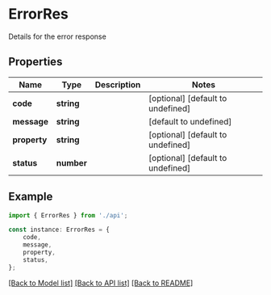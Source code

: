 # ErrorRes

Details for the error response

## Properties

Name | Type | Description | Notes
------------ | ------------- | ------------- | -------------
**code** | **string** |  | [optional] [default to undefined]
**message** | **string** |  | [default to undefined]
**property** | **string** |  | [optional] [default to undefined]
**status** | **number** |  | [optional] [default to undefined]

## Example

```typescript
import { ErrorRes } from './api';

const instance: ErrorRes = {
    code,
    message,
    property,
    status,
};
```

[[Back to Model list]](../README.md#documentation-for-models) [[Back to API list]](../README.md#documentation-for-api-endpoints) [[Back to README]](../README.md)
